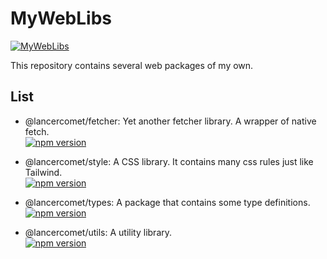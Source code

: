 # MyWebLibs

[![MyWebLibs](https://github.com/LancerComet/MyWebLibs/workflows/Test/badge.svg)](https://github.com/LancerComet/MyWebLibs/actions)

This repository contains several web packages of my own.

## List

 - @lancercomet/fetcher: Yet another fetcher library. A wrapper of native fetch.  
[![npm version](https://badge.fury.io/js/@lancercomet%2Ffetcher.svg)](https://badge.fury.io/js/@lancercomet%2Ffetcher)

 - @lancercomet/style: A CSS library. It contains many css rules just like Tailwind.  
[![npm version](https://badge.fury.io/js/@lancercomet%2Fstyle.svg)](https://badge.fury.io/js/@lancercomet%2Fstyle)

 - @lancercomet/types: A package that contains some type definitions.  
[![npm version](https://badge.fury.io/js/@lancercomet%2Ftypes.svg)](https://badge.fury.io/js/@lancercomet%2Ftypes)

 - @lancercomet/utils: A utility library.  
[![npm version](https://badge.fury.io/js/@lancercomet%2Futils.svg)](https://badge.fury.io/js/@lancercomet%2Futils)
